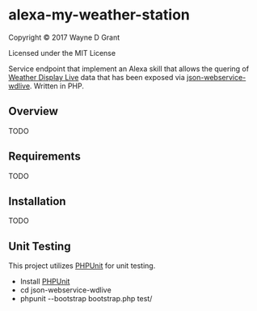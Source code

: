 # alexa-my-weather-station

Copyright © 2017 Wayne D Grant

Licensed under the MIT License

Service endpoint that implement an Alexa skill that allows the quering of [Weather Display Live](http://www.weather-display.com/wdlive.php)
data that has been exposed via [json-webservice-wdlive](https://github.com/waynedgrant/json-webservice-wdlive). Written in PHP.

## Overview

TODO

## Requirements

TODO

## Installation

TODO

## Unit Testing

This project utilizes [PHPUnit](https://phpunit.de/) for unit testing.

* Install [PHPUnit](https://phpunit.de/)
* cd json-webservice-wdlive
* phpunit --bootstrap bootstrap.php test/

